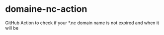 # domaine-nc-action
GitHub Action to check if your *.nc domain name is not expired and when it will be
